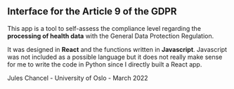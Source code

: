 ## Interface for the Article 9 of the GDPR

This app is a tool to self-assess the compliance level regarding the **processing of health data** with the General Data Protection Regulation.

It was designed in **React** and the functions written in **Javascript**. Javascript was not included as a possible language but it does not really make sense for me to write the code in Python since I directly built a React app.

Jules Chancel - University of Oslo - March 2022



